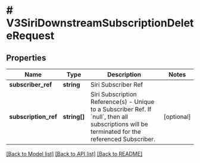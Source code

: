 # # V3SiriDownstreamSubscriptionDeleteRequest

## Properties

Name | Type | Description | Notes
------------ | ------------- | ------------- | -------------
**subscriber_ref** | **string** | Siri Subscriber Ref |
**subscription_ref** | **string[]** | Siri Subscription Reference(s) - Unique to a Subscriber Ref.  If &#x60;null&#x60;, then all subscriptions will be terminated for the referenced Subscriber. | [optional]

[[Back to Model list]](../../README.md#models) [[Back to API list]](../../README.md#endpoints) [[Back to README]](../../README.md)
